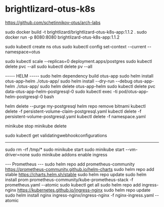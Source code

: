 # brightlizard-otus-k8s
https://github.com/schetinnikov-otus/arch-labs

sudo docker build -t brightlizard/brightlizard-otus-k8s-app:1.1.2 .
sudo docker run -p 8080:8080 brightlizard-otus-k8s-app:1.1.2

sudo kubectl create ns otus
sudo kubectl config set-context --current --namespace=otus

sudo kubectl scale --replicas=0 deployment.apps/postgres
sudo kubectl delete pvc --all
sudo kubectl delete pv --all


----- HELM -----
sudo helm dependency build otus-app
sudo helm install otus-app-helm ./otus-app/
sudo helm install --dry-run --debug otus-app-helm ./otus-app/
sudo helm delete otus-app-helm
sudo kubectl delete pvc data-otus-app-helm-postgresql-0
sudo kubectl exec -ti pod/otus-app-helm-postgresql-0 bash


helm delete --purge my-postgresql
helm repo remove bitnami
kubectl delete -f persistent-volume-claim-postgresql.yaml
kubectl delete -f persistent-volume-postgresql.yaml
kubectl delete -f namespace.yaml

minikube stop
minikube delete

sudo kubectl get validatingwebhookconfigurations

-----------
sudo rm -rf /tmp/*
sudo minikube start
sudo minikube start --vm-driver=none
sudo minikube addons enable ingress


--- Prometheus ---
sudo helm repo add prometheus-community https://prometheus-community.github.io/helm-charts
sudo helm repo add stable https://charts.helm.sh/stable
sudo helm repo update
sudo helm install prom prometheus-community/kube-prometheus-stack -f prometheus.yaml --atomic
sudo kubectl get all
sudo helm repo add ingress-nginx https://kubernetes.github.io/ingress-nginx
sudo helm repo update
sudo helm install nginx ingress-nginx/ingress-nginx -f nginx-ingress.yaml --atomic
